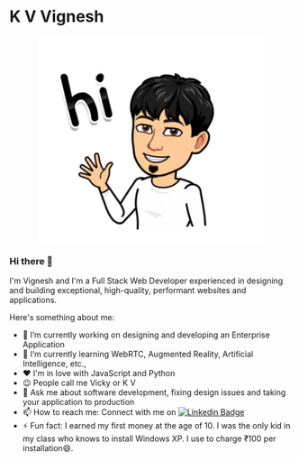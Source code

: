 # K V Vignesh 
<p align="center"><img src="https://github.com/kvvignesh/kvvignesh/raw/master/assets/bitmoji.jpg" width="400" /> </p>

### Hi there 👋 

I'm Vignesh and I'm a Full Stack Web Developer experienced in designing and building exceptional, high-quality, performant websites and applications.

Here's something about me:

- 🔭 I’m currently working on designing and developing an Enterprise Application
- 🌱 I’m currently learning WebRTC, Augmented Reality, Artificial Intelligence, etc.,
- ❤️ I'm in love with JavaScript and Python
- 😉 People call me Vicky or K V
- 💬 Ask me about software development, fixing design issues and taking your application to production
- 📫 How to reach me: Connect with me on [![Linkedin Badge](https://img.shields.io/badge/-LinkedIn-blue?style=flat-square&logo=Linkedin&logoColor=white&link=https://www.linkedin.com/in/vigneshkundhanam/)](https://www.linkedin.com/in/vigneshkundhanam/)
- ⚡ Fun fact: I earned my first money at the age of 10. I was the only kid in my class who knows to install Windows XP. I use to charge ₹100 per installation😄.
